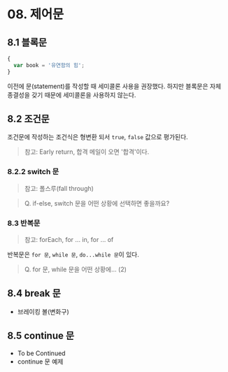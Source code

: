 # 08. 제어문

## 8.1 블록문

```javascript
{
  var book = '유연함의 힘';
}
```

이전에 문(statement)를 작성할 때 세미콜론 사용을 권장했다. 하지만 블록문은 자체 종결성을 갖기 때문에 세미콜론을 사용하지 않는다.

## 8.2 조건문

조건문에 작성하는 조건식은 형변환 되서 `true`, `false` 값으로 평가된다.

> 참고: Early return, 합격 메일이 오면 '합격'이다.

### 8.2.2 switch 문

> 참고: 폴스루(fall through)

> Q. if-else, switch 문을 어떤 상황에 선택하면 좋을까요?

### 8.3 반복문

> 참고: forEach, for ... in, for ... of

반복문은 `for 문`, `while 문`, `do...while 문`이 있다.

> Q. for 문, while 문을 어떤 상황에... (2)

## 8.4 break 문

- 브레이킹 볼(변화구)

## 8.5 continue 문

- To be Continued
- continue 문 예제

